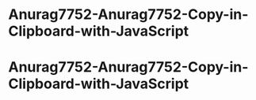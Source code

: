 # Anurag7752-Anurag7752-Copy-in-Clipboard-with-JavaScript
# Anurag7752-Anurag7752-Copy-in-Clipboard-with-JavaScript
